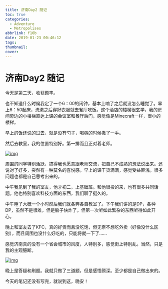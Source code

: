 ```yaml
---
title: 济南Day2 随记
toc: true
categories:
  - Adventure
  - Metropolises
abbrlink: f10b
date: 2019-01-23 00:46:12
tags:
thumbnail:
cover:
---
```


# 济南Day2 随记

今天是第二天，收获颇丰。

也不知道什么时候我定了一个6：00的闹钟，基本上响了之后就没怎么睡觉了。早上6：50起床，洗漱之后穿好衣服就去餐厅吃饭。这个酒店的楼梯很玄学，我的房间旁边的小楼梯直达上课的会议室和餐厅后门，感觉像是Minecraft一样，很小的楼梯。

早上的饭还说的过去，就是没有勺子，喝粥的时候撒了一手。

然后去教室，我的位置特别好。第一排而且正对着老师。

[![img](https://ws1.sinaimg.cn/large/006N1muNly1fzmrd21coxj33402c0qv7.jpg)](https://ws1.sinaimg.cn/large/006N1muNly1fzmrd21coxj33402c0qv7.jpg)



周围的同学特别活跃，搞得我也愿意跟老师交流，把自己不成熟的想法说出来。还说对了好多，突然有一种莫名的喜悦感。早上的课干货满满，感觉受益匪浅。很多问题也都是自己思考出来的。

中午我见到了我的室友，他才初二，上基础班。和他很投的来，也有很多共同话题。他也特别喜欢科技方面的东西，我们聊了挺久的。

中午睡了大概一个小时然后我们就各奔各自教室了。下午我们讲的是DP，各种DP，虽然不是很难，但是脑子快炸了。但第一次听如此繁杂的东西听得如此开心。

晚上和室友去了KFC，真的好贵而且没吃饱，但无奈不想吃外卖（好像没什么区别），而且周围也没什么好吃的，只能将就一下了……

感觉济南真的没有一个省会城市的风度，人特别多，感觉街上特别乱。当然，只是我的主观臆断。

[![img](https://ws1.sinaimg.cn/large/006N1muNly1fzmrdd2ftcj33402c0u0z.jpg)](https://ws1.sinaimg.cn/large/006N1muNly1fzmrdd2ftcj33402c0u0z.jpg)

晚上是答疑和刷题。我就只做了三道题，但是感悟颇深。至少都是自己做出来的。

今天的笔记还没有写完，就说到这，晚安！
